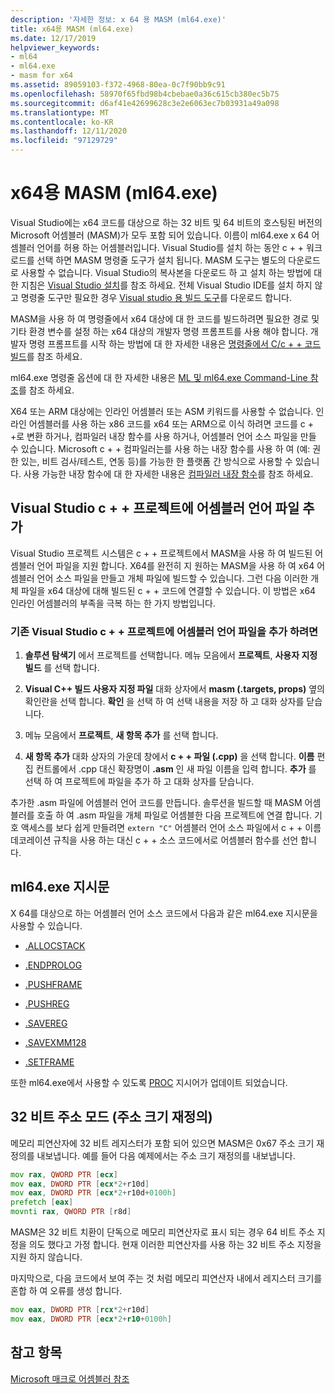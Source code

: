 ```yaml
---
description: '자세한 정보: x 64 용 MASM (ml64.exe)'
title: x64용 MASM (ml64.exe)
ms.date: 12/17/2019
helpviewer_keywords:
- ml64
- ml64.exe
- masm for x64
ms.assetid: 89059103-f372-4968-80ea-0c7f90bb9c91
ms.openlocfilehash: 58970f65fbd98b4cbebae0a36c615cb380ec5b75
ms.sourcegitcommit: d6af41e42699628c3e2e6063ec7b03931a49a098
ms.translationtype: MT
ms.contentlocale: ko-KR
ms.lasthandoff: 12/11/2020
ms.locfileid: "97129729"
---
```

# <a name="masm-for-x64-ml64exe"></a>x64용 MASM (ml64.exe)

Visual Studio에는 x64 코드를 대상으로 하는 32 비트 및 64 비트의 호스팅된 버전의 Microsoft 어셈블러 (MASM)가 모두 포함 되어 있습니다. 이름이 ml64.exe x 64 어셈블러 언어를 허용 하는 어셈블러입니다. Visual Studio를 설치 하는 동안 c + + 워크 로드를 선택 하면 MASM 명령줄 도구가 설치 됩니다. MASM 도구는 별도의 다운로드로 사용할 수 없습니다. Visual Studio의 복사본을 다운로드 하 고 설치 하는 방법에 대 한 지침은 [Visual Studio 설치](/visualstudio/install/install-visual-studio)를 참조 하세요. 전체 Visual Studio IDE를 설치 하지 않고 명령줄 도구만 필요한 경우 [Visual studio 용 빌드 도구](https://visualstudio.microsoft.com/downloads/#build-tools-for-visual-studio-2019)를 다운로드 합니다.

MASM을 사용 하 여 명령줄에서 x64 대상에 대 한 코드를 빌드하려면 필요한 경로 및 기타 환경 변수를 설정 하는 x64 대상의 개발자 명령 프롬프트를 사용 해야 합니다. 개발자 명령 프롬프트를 시작 하는 방법에 대 한 자세한 내용은 [명령줄에서 C/c + + 코드 빌드](../../build/building-on-the-command-line.md)를 참조 하세요.

ml64.exe 명령줄 옵션에 대 한 자세한 내용은 [ML 및 ml64.exe Command-Line 참조](ml-and-ml64-command-line-reference.md)를 참조 하세요.

X64 또는 ARM 대상에는 인라인 어셈블러 또는 ASM 키워드를 사용할 수 없습니다. 인라인 어셈블러를 사용 하는 x86 코드를 x64 또는 ARM으로 이식 하려면 코드를 c + +로 변환 하거나, 컴파일러 내장 함수를 사용 하거나, 어셈블러 언어 소스 파일을 만들 수 있습니다. Microsoft c + + 컴파일러는를 사용 하는 내장 함수를 사용 하 여 (예: 권한 있는, 비트 검사/테스트, 연동 등)를 가능한 한 플랫폼 간 방식으로 사용할 수 있습니다. 사용 가능한 내장 함수에 대 한 자세한 내용은 [컴파일러 내장 함수](../../intrinsics/compiler-intrinsics.md)를 참조 하세요.

## <a name="add-an-assembler-language-file-to-a-visual-studio-c-project"></a>Visual Studio c + + 프로젝트에 어셈블러 언어 파일 추가

Visual Studio 프로젝트 시스템은 c + + 프로젝트에서 MASM을 사용 하 여 빌드된 어셈블러 언어 파일을 지원 합니다. X64를 완전히 지 원하는 MASM을 사용 하 여 x64 어셈블러 언어 소스 파일을 만들고 개체 파일에 빌드할 수 있습니다. 그런 다음 이러한 개체 파일을 x64 대상에 대해 빌드된 c + + 코드에 연결할 수 있습니다. 이 방법은 x64 인라인 어셈블러의 부족을 극복 하는 한 가지 방법입니다.

### <a name="to-add-an-assembler-language-file-to-an-existing-visual-studio-c-project"></a>기존 Visual Studio c + + 프로젝트에 어셈블러 언어 파일을 추가 하려면

1. **솔루션 탐색기** 에서 프로젝트를 선택합니다. 메뉴 모음에서 **프로젝트**, **사용자 지정 빌드** 를 선택 합니다.

1. **Visual C++ 빌드 사용자 지정 파일** 대화 상자에서 **masm (.targets, props)** 옆의 확인란을 선택 합니다. **확인** 을 선택 하 여 선택 내용을 저장 하 고 대화 상자를 닫습니다.

1. 메뉴 모음에서 **프로젝트**, **새 항목 추가** 를 선택 합니다.

1. **새 항목 추가** 대화 상자의 가운데 창에서 **c + + 파일 (.cpp)** 을 선택 합니다. **이름** 편집 컨트롤에서 .cpp 대신 확장명이 **.asm** 인 새 파일 이름을 입력 합니다. **추가** 를 선택 하 여 프로젝트에 파일을 추가 하 고 대화 상자를 닫습니다.

추가한 .asm 파일에 어셈블러 언어 코드를 만듭니다. 솔루션을 빌드할 때 MASM 어셈블러를 호출 하 여 .asm 파일을 개체 파일로 어셈블한 다음 프로젝트에 연결 합니다. 기호 액세스를 보다 쉽게 만들려면 `extern "C"` 어셈블러 언어 소스 파일에서 c + + 이름 데코레이션 규칙을 사용 하는 대신 c + + 소스 코드에서로 어셈블러 함수를 선언 합니다.

## <a name="ml64-specific-directives"></a>ml64.exe 지시문

X 64를 대상으로 하는 어셈블러 언어 소스 코드에서 다음과 같은 ml64.exe 지시문을 사용할 수 있습니다.

- [.ALLOCSTACK](dot-allocstack.md)

- [.ENDPROLOG](dot-endprolog.md)

- [.PUSHFRAME](dot-pushframe.md)

- [.PUSHREG](dot-pushreg.md)

- [.SAVEREG](dot-savereg.md)

- [.SAVEXMM128](dot-savexmm128.md)

- [.SETFRAME](dot-setframe.md)

또한 ml64.exe에서 사용할 수 있도록 [PROC](proc.md) 지시어가 업데이트 되었습니다.

## <a name="32-bit-address-mode-address-size-override"></a>32 비트 주소 모드 (주소 크기 재정의)

메모리 피연산자에 32 비트 레지스터가 포함 되어 있으면 MASM은 0x67 주소 크기 재정의를 내보냅니다. 예를 들어 다음 예제에서는 주소 크기 재정의를 내보냅니다.

```asm
mov rax, QWORD PTR [ecx]
mov eax, DWORD PTR [ecx*2+r10d]
mov eax, DWORD PTR [ecx*2+r10d+0100h]
prefetch [eax]
movnti rax, QWORD PTR [r8d]
```

MASM은 32 비트 치환이 단독으로 메모리 피연산자로 표시 되는 경우 64 비트 주소 지정을 의도 했다고 가정 합니다. 현재 이러한 피연산자를 사용 하는 32 비트 주소 지정을 지원 하지 않습니다.

마지막으로, 다음 코드에서 보여 주는 것 처럼 메모리 피연산자 내에서 레지스터 크기를 혼합 하 여 오류를 생성 합니다.

```asm
mov eax, DWORD PTR [rcx*2+r10d]
mov eax, DWORD PTR [ecx*2+r10+0100h]
```

## <a name="see-also"></a>참고 항목

[Microsoft 매크로 어셈블러 참조](microsoft-macro-assembler-reference.md)
